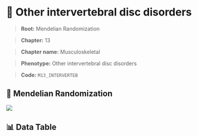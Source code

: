 # 🧪 Other intervertebral disc disorders

> **Root:** Mendelian Randomization

> **Chapter:** 13  

> **Chapter name:** Musculoskeletal

> **Phenotype:** Other intervertebral disc disorders  

> **Code:** `M13_INTERVERTEB`

## 🧬 Mendelian Randomization  

<img src="/MR/Figures/Forward/M13_INTERVERTEB.png"/>

## 📊 Data Table

<CsvTableMRF src="/public/MR/Data/Forward/M13_INTERVERTEB.csv"/>
